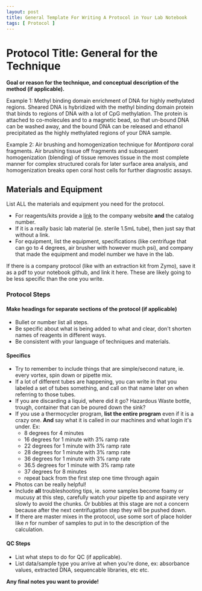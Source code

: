 ```yaml
---
layout: post
title: General Template For Writing A Protocol in Your Lab Notebook
tags: [ Protocol ]
---
```


# Protocol Title: General for the Technique

**Goal or reason for the technique, and conceptual description of the method (if applicable).**

Example 1: Methyl binding domain enrichment of DNA for highly methylated regions. Sheared DNA is hybridized with the methyl binding domain protein that binds to regions of DNA with a lot of CpG methylation. The protein is attached to co-molecules and to a magnetic bead, so that un-bound DNA can be washed away, and the bound DNA can be released and ethanol precipitated as the highly methylated regions of your DNA sample.

Example 2: Air brushing and homogenization technique for _Montipora_ coral fragments. Air brushing tissue off fragments and subsequent homogenization (blending) of tissue removes tissue in the most complete manner for complex structured corals for later surface area analysis, and homogenization breaks open coral host cells for further diagnostic assays.

## Materials and Equipment
List ALL the materials and equipment you need for the protocol.
- For reagents/kits provide a [link]() to the company website **and** the catalog number.
- If it is a really basic lab material (ie. sterile 1.5mL tube), then just say that without a link.
- For equipment, list the equipment, specifications (like centrifuge that can go to 4 degrees, air brusher with however much psi), and company that made the equipment and model number we have in the lab.

If there is a company protocol (like with an extraction kit from Zymo), save it as a pdf to your notebook github, and link it here. These are likely going to be less specific than the one you write.

### Protocol Steps

#### Make headings for separate sections of the protocol (if applicable)
- Bullet or number list all steps.
- Be specific about what is being added to what and clear, don't shorten names of reagents in different ways.
- Be consistent with your language of techniques and materials.

#### Specifics
- Try to remember to include things that are simple/second nature, ie. every vortex, spin down or pipette mix.
- If a lot of different tubes are happening, you can write in that you labeled a set of tubes something, and call on that name later on when referring to those tubes.
- If you are discarding a liquid, where did it go? Hazardous Waste bottle, trough, container that can be poured down the sink?
- If you use a thermocycler program, **list the entire program** even if it is a crazy one. **And** say what it is called in our machines and what login it's under. Ex:
  - 8 degrees for 4 minutes
  - 16 degrees for 1 minute with 3% ramp rate
  - 22 degrees for 1 minute with 3% ramp rate
  - 28 degrees for 1 minute with 3% ramp rate
  - 36 degrees for 1 minute with 3% ramp rate
  - 36.5 degrees for 1 minute with 3% ramp rate
  - 37 degrees for 8 minutes
  - repeat back from the first step one time through again
- Photos can be really helpful!
- Include **all** troubleshooting tips, ie. some samples become foamy or mucusy at this step, carefully watch your pipette tip and aspirate very slowly to avoid the chunks. Or bubbles at this stage are not a concern because after the next centrifugation step they will be pushed down.
- If there are master mixes in the protocol, use some sort of place holder like _n_ for number of samples to put in to the description of the calculation.

#### QC Steps
- List what steps to do for QC (if applicable).
- List data/sample type you arrive at when you're done, ex: absorbance values, extracted DNA, sequencable libraries, etc etc.


**Any final notes you want to provide!**
